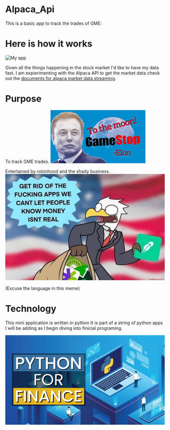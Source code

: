# Alpaca_Api
This is a basic app to track the trades of GME:


# Here is how it works


![My app](https://media.giphy.com/media/vZeYi2lWCGRDdHxPz2/giphy.gif)

Given all the things happening in the stock market I'd like to have my data fast. I am expierimenting with the Alpaca API to get the market data check out the [documents for alpaca market data streaming](https://alpaca.markets/docs/api-documentation/api-v2/market-data/streaming/).

# Purpose

To track GME trades. 
![I actually don't like Elon](https://github.com/DevonMartens/Alpaca_Api/blob/main/images/GMEmuskMOon.jpg?raw=true)


Entertained by robinhood and the shady business.
![Silly MEME](https://github.com/DevonMartens/Alpaca_Api/blob/main/images/Eagle.jpeg?raw=true)

(Excuse the language in this meme)

# Technology 
 This mini application is written in python It is part of a string of python apps I will be adding as I begin diving into finicial programing. 

 ![Python](https://github.com/DevonMartens/Alpaca_Api/blob/main/images/Python-Finance-Course.png?raw=true)